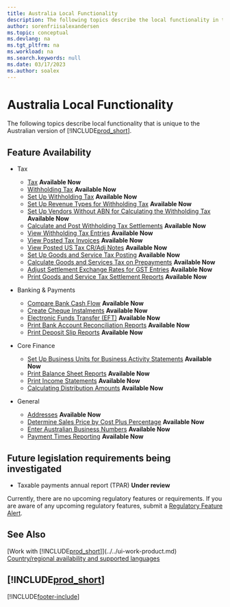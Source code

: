 ```yaml
---
title: Australia Local Functionality
description: The following topics describe the local functionality in the Australian version of Business Central.
author: sorenfriisalexandersen
ms.topic: conceptual
ms.devlang: na
ms.tgt_pltfrm: na
ms.workload: na
ms.search.keywords: null
ms.date: 03/17/2023
ms.author: soalex
---
```

# Australia Local Functionality
The following topics describe local functionality that is unique to the Australian version of [!INCLUDE[prod_short](../../includes/prod_short.md)].  

## Feature Availability

* Tax
    * [Tax](tax.md) **Available Now**
    * [Withholding Tax](withholding-tax.md) **Available Now**
    * [Set Up Withholding Tax](how-to-set-up-withholding-tax.md) **Available Now**
    * [Set Up Revenue Types for Withholding Tax](how-to-set-up-revenue-types-for-withholding-tax.md) **Available Now**
    * [Set Up Vendors Without ABN for Calculating the Withholding Tax](how-to-set-up-vendors-without-abn-for-calculating-the-withholding-tax.md) **Available Now**
    * [Calculate and Post Withholding Tax Settlements](how-to-calculate-and-post-withholding-tax-settlements.md) **Available Now**
    * [View Withholding Tax Entries](how-to-view-withholding-tax-entries.md) **Available Now**
    * [View Posted Tax Invoices](how-to-view-posted-tax-invoices.md) **Available Now**
    * [View Posted US Tax CR/Adj Notes](how-to-view-posted-tax-credit-memos.md) **Available Now**
    * [Set Up Goods and Service Tax Posting](how-to-set-up-goods-and-service-tax-posting.md) **Available Now**
    * [Calculate Goods and Services Tax on Prepayments](how-to-calculate-goods-and-services-tax-on-prepayments.md) **Available Now**
    * [Adjust Settlement Exchange Rates for GST Entries](how-to-adjust-settlement-exchange-rates-for-vat-entries.md) **Available Now**
    * [Print Goods and Service Tax Settlement Reports](how-to-print-goods-and-service-tax-settlement-reports.md) **Available Now**

* Banking & Payments
    * [Compare Bank Cash Flow](how-to-compare-bank-cash-flow.md) **Available Now**
    * [Create Cheque Instalments](how-to-create-check-installments.md) **Available Now**
    * [Electronic Funds Transfer (EFT)](electronic-funds-transfer-eft-.md) **Available Now**
    * [Print Bank Account Reconciliation Reports](how-to-print-bank-account-reconciliation-reports.md) **Available Now**
    * [Print Deposit Slip Reports](how-to-print-deposit-slip-reports.md) **Available Now**

* Core Finance
    * [Set Up Business Units for Business Activity Statements](how-to-set-up-business-units-for-business-activity-statements.md) **Available Now**
    * [Print Balance Sheet Reports](how-to-print-balance-sheet-reports.md) **Available Now**
    * [Print Income Statements](how-to-print-income-statements.md) **Available Now**
    * [Calculating Distribution Amounts](calculating-distribution-amounts.md) **Available Now**

* General
    * [Addresses](addresses.md) **Available Now**
    * [Determine Sales Price by Cost Plus Percentage](how-to-determine-sales-price-by-cost-plus-percentage.md) **Available Now**
    * [Enter Australian Business Numbers](australian-business-numbers-and-adjustment-notes.md) **Available Now**
    * [Payment Times Reporting](payment-times-reporting.md) **Available Now**

## Future legislation requirements being investigated

* Taxable payments annual report (TPAR) **Under review**

Currently, there are no upcoming regulatory features or requirements. If you are aware of any upcoming regulatory features, submit a [Regulatory Feature Alert](https://forms.office.com/pages/responsepage.aspx?id=v4j5cvGGr0GRqy180BHbRwkeauYiJKZOpJ0CtKuVmJlURURaMlQ4Rk05UFY4NkVEOTA0MUU5WThXSC4u).

## See Also

[Work with [!INCLUDE[prod_short](../../includes/prod_short.md)]](../../ui-work-product.md)  
[Country/regional availability and supported languages](/dynamics365/business-central/dev-itpro/compliance/apptest-countries-and-translations)  

## [!INCLUDE[prod_short](../../includes/free_trial_md.md)]


[!INCLUDE[footer-include](../../includes/footer-banner.md)]
